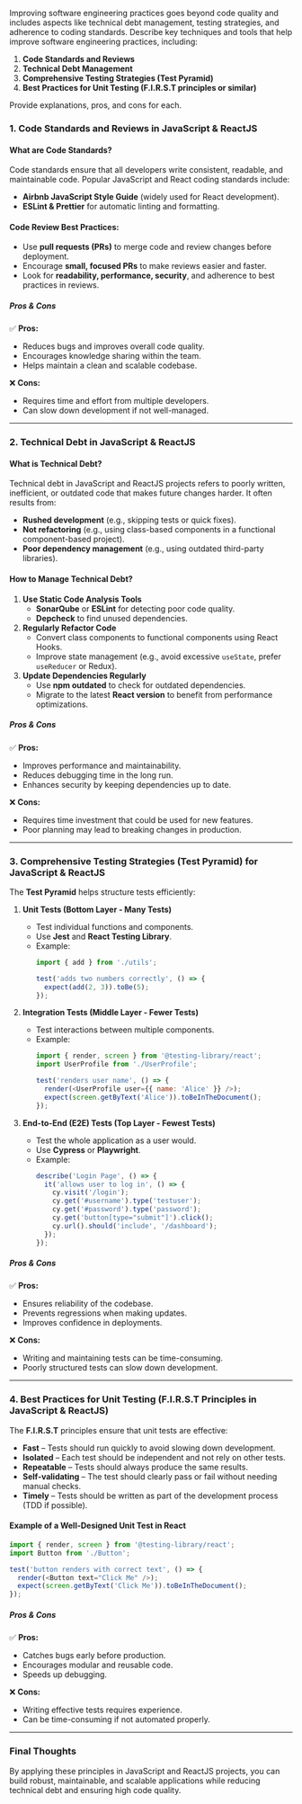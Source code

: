 Improving software engineering practices goes beyond code quality and includes aspects like technical debt management, testing strategies, and adherence to coding standards. Describe key techniques and tools that help improve software engineering practices, including:  

1. **Code Standards and Reviews**  
2. **Technical Debt Management**  
3. **Comprehensive Testing Strategies (Test Pyramid)**  
4. **Best Practices for Unit Testing (F.I.R.S.T principles or similar)**  

Provide explanations, pros, and cons for each.

### **1. Code Standards and Reviews in JavaScript & ReactJS**  

#### **What are Code Standards?**  
Code standards ensure that all developers write consistent, readable, and maintainable code. Popular JavaScript and React coding standards include:  
- **Airbnb JavaScript Style Guide** (widely used for React development).  
- **ESLint & Prettier** for automatic linting and formatting.  

#### **Code Review Best Practices:**  
- Use **pull requests (PRs)** to merge code and review changes before deployment.  
- Encourage **small, focused PRs** to make reviews easier and faster.  
- Look for **readability, performance, security**, and adherence to best practices in reviews.  

##### **Pros & Cons**  
✅ **Pros:**  
- Reduces bugs and improves overall code quality.  
- Encourages knowledge sharing within the team.  
- Helps maintain a clean and scalable codebase.  

❌ **Cons:**  
- Requires time and effort from multiple developers.  
- Can slow down development if not well-managed.  

---

### **2. Technical Debt in JavaScript & ReactJS**  

#### **What is Technical Debt?**  
Technical debt in JavaScript and ReactJS projects refers to poorly written, inefficient, or outdated code that makes future changes harder. It often results from:  
- **Rushed development** (e.g., skipping tests or quick fixes).  
- **Not refactoring** (e.g., using class-based components in a functional component-based project).  
- **Poor dependency management** (e.g., using outdated third-party libraries).  

#### **How to Manage Technical Debt?**  
1. **Use Static Code Analysis Tools**  
   - **SonarQube** or **ESLint** for detecting poor code quality.  
   - **Depcheck** to find unused dependencies.  
2. **Regularly Refactor Code**  
   - Convert class components to functional components using React Hooks.  
   - Improve state management (e.g., avoid excessive `useState`, prefer `useReducer` or Redux).  
3. **Update Dependencies Regularly**  
   - Use **npm outdated** to check for outdated dependencies.  
   - Migrate to the latest **React version** to benefit from performance optimizations.  

##### **Pros & Cons**  
✅ **Pros:**  
- Improves performance and maintainability.  
- Reduces debugging time in the long run.  
- Enhances security by keeping dependencies up to date.  

❌ **Cons:**  
- Requires time investment that could be used for new features.  
- Poor planning may lead to breaking changes in production.  

---

### **3. Comprehensive Testing Strategies (Test Pyramid) for JavaScript & ReactJS**  

The **Test Pyramid** helps structure tests efficiently:  

1. **Unit Tests (Bottom Layer - Many Tests)**  
   - Test individual functions and components.  
   - Use **Jest** and **React Testing Library**.  
   - Example:  
     ```javascript
     import { add } from './utils';

     test('adds two numbers correctly', () => {
       expect(add(2, 3)).toBe(5);
     });
     ```  

2. **Integration Tests (Middle Layer - Fewer Tests)**  
   - Test interactions between multiple components.  
   - Example:  
     ```javascript
     import { render, screen } from '@testing-library/react';
     import UserProfile from './UserProfile';

     test('renders user name', () => {
       render(<UserProfile user={{ name: 'Alice' }} />);
       expect(screen.getByText('Alice')).toBeInTheDocument();
     });
     ```  

3. **End-to-End (E2E) Tests (Top Layer - Fewest Tests)**  
   - Test the whole application as a user would.  
   - Use **Cypress** or **Playwright**.  
   - Example:  
     ```javascript
     describe('Login Page', () => {
       it('allows user to log in', () => {
         cy.visit('/login');
         cy.get('#username').type('testuser');
         cy.get('#password').type('password');
         cy.get('button[type="submit"]').click();
         cy.url().should('include', '/dashboard');
       });
     });
     ```  

##### **Pros & Cons**  
✅ **Pros:**  
- Ensures reliability of the codebase.  
- Prevents regressions when making updates.  
- Improves confidence in deployments.  

❌ **Cons:**  
- Writing and maintaining tests can be time-consuming.  
- Poorly structured tests can slow down development.  

---

### **4. Best Practices for Unit Testing (F.I.R.S.T Principles in JavaScript & ReactJS)**  

The **F.I.R.S.T** principles ensure that unit tests are effective:  

- **Fast** – Tests should run quickly to avoid slowing down development.  
- **Isolated** – Each test should be independent and not rely on other tests.  
- **Repeatable** – Tests should always produce the same results.  
- **Self-validating** – The test should clearly pass or fail without needing manual checks.  
- **Timely** – Tests should be written as part of the development process (TDD if possible).  

#### **Example of a Well-Designed Unit Test in React**  
```javascript
import { render, screen } from '@testing-library/react';
import Button from './Button';

test('button renders with correct text', () => {
  render(<Button text="Click Me" />);
  expect(screen.getByText('Click Me')).toBeInTheDocument();
});
```  

##### **Pros & Cons**  
✅ **Pros:**  
- Catches bugs early before production.  
- Encourages modular and reusable code.  
- Speeds up debugging.  

❌ **Cons:**  
- Writing effective tests requires experience.  
- Can be time-consuming if not automated properly.  

---

### **Final Thoughts**  
By applying these principles in JavaScript and ReactJS projects, you can build robust, maintainable, and scalable applications while reducing technical debt and ensuring high code quality.
